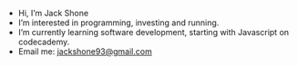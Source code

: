 - Hi, I’m Jack Shone
- I’m interested in programming, investing and running.
- I’m currently learning software development, starting with Javascript on codecademy.
- Email me: jackshone93@gmail.com
